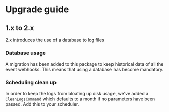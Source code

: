 # Upgrade guide

## 1.x to 2.x

2.x introduces the use of a database to log files

### Database usage

A migration has been added to this package to keep historical data of all the event webhooks. This means that using a database has become mandatory.

### Scheduling clean up

In order to keep the logs from bloating up disk usage, we've added a `CleanLogsCommand` which defaults to a month if no parameters have been passed.
Add this to your scheduler.
